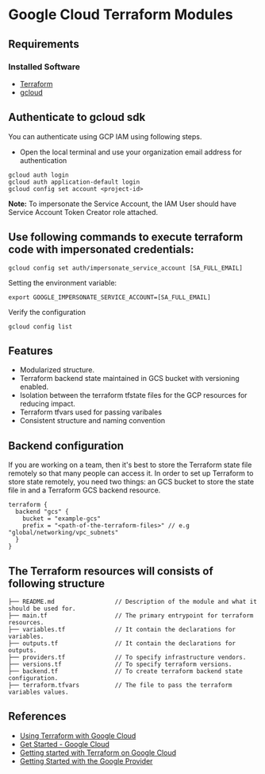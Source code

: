 # Google Cloud Terraform Modules

## Requirements
### Installed Software
- [Terraform](https://www.terraform.io/downloads.html)
- [gcloud](https://cloud.google.com/sdk/gcloud/)


## Authenticate to gcloud sdk

You can authenticate using GCP IAM using following steps.

- Open the local terminal and use your organization email address for authentication

```
gcloud auth login
gcloud auth application-default login
gcloud config set account <project-id>
```

**Note:** To impersonate the Service Account, the IAM User should have Service Account Token Creator role attached.

## Use following commands to execute terraform code with impersonated credentials:

```gcloud config set auth/impersonate_service_account [SA_FULL_EMAIL]```

Setting the environment variable:

```export GOOGLE_IMPERSONATE_SERVICE_ACCOUNT=[SA_FULL_EMAIL]```

Verify the configuration

```gcloud config list```

## Features

- Modularized structure.
- Terraform backend state maintained in GCS bucket with versioning enabled.
- Isolation between the terraform tfstate files for the GCP resources for reducing impact.
- Terraform tfvars used for passing varibales
- Consistent structure and naming convention

## Backend configuration

If you are working on a team, then it's best to store the Terraform state file remotely so that many people can access it. In order to set up Terraform to store state remotely, you need two things: an GCS bucket to store the state file in and a Terraform GCS backend resource.

```hcl
terraform {
  backend "gcs" {
    bucket = "example-gcs"
    prefix = "<path-of-the-terraform-files>" // e.g "global/networking/vpc_subnets"
  }
}
```

## The Terraform resources will consists of following structure

```
├── README.md                 // Description of the module and what it should be used for.
├── main.tf                   // The primary entrypoint for terraform resources.
├── variables.tf              // It contain the declarations for variables.
├── outputs.tf                // It contain the declarations for outputs.
├── providers.tf              // To specify infrastructure vendors.
├── versions.tf               // To specify terraform versions.
├── backend.tf                // To create terraform backend state configuration.
├── terraform.tfvars          // The file to pass the terraform variables values.
```
## References

- [Using Terraform with Google Cloud](https://cloud.google.com/docs/terraform)
- [Get Started - Google Cloud](https://learn.hashicorp.com/collections/terraform/gcp-get-started)
- [Getting started with Terraform on Google Cloud](https://cloud.google.com/community/tutorials/getting-started-on-gcp-with-terraform)
- [Getting Started with the Google Provider](https://registry.terraform.io/providers/hashicorp/google/latest/docs/guides/getting_started)
